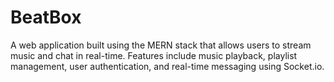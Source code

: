 # BeatBox
A web application built using the MERN stack that allows users to stream music and chat in real-time. Features include music playback, playlist management, user authentication, and real-time messaging using Socket.io.
